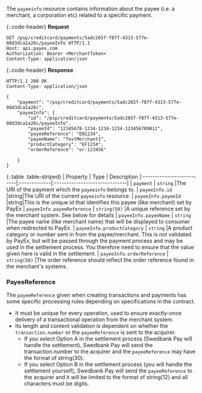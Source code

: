 The `payeeinfo` resource contains information about the payee (i.e. a merchant,
a corporation etc) related to a specific payment.

{:.code-header}
**Request**

```http
GET /psp/creditcard/payments/5adc265f-f87f-4313-577e-08d3dca1a26c/payeeInfo HTTP/1.1
Host: api.payex.com
Authorization: Bearer <MerchantToken>
Content-Type: application/json
```

{:.code-header}
**Response**

```http
HTTP/1.1 200 OK
Content-Type: application/json

{
    "payment": "/psp/creditcard/payments/5adc265f-f87f-4313-577e-08d3dca1a26c",
    "payeeInfo": {
        "id": "/psp/creditcard/payments/5adc265f-f87f-4313-577e-08d3dca1a26c/payeeInfo",
        "payeeId": "12345678-1234-1234-1234-123456789012",
        "payeeReference": "EN1234",
        "payeeName": "TestMerchant1",
        "productCategory": "EF1234",
        "orderReference": "or-123456"

    }
}
```

{:.table .table-striped}
| Property | Type | Description
|:--------------------------|:-------------|:------------------------------|
| `payment` | `string` |The URI of the payment which the  `payeeinfo`  belongs to.
| `payeeInfo.id` |string|The URI of the current  `payeeinfo`  resource.
| `payeeInfo.payeeId` |string|This is the unique id that identifies this payee (like merchant) set by PayEx
| `payeeInfo.payeeReference` | `string(50)` |A unique reference set by the merchant system. See below for details
| `payeeInfo.payeeName` | `string` |The payee name (like merchant name) that will be displayed to consumer when redirected to PayEx.
| `payeeInfo.productCategory` | `string` |A product category or number sent in from the payee/merchant. This is not validated by PayEx, but will be passed through the payment process and may be used in the settlement process. You therefore need to ensure that the value given here is valid in the settlement.
| `payeeInfo.orderReference` | `string(50)` |The order reference should reflect the order reference found in the merchant's systems.

### PayeeReference

The `payeeReference` given when creating transactions and payments has some
specific processing rules depending on specifications in the contract.

* It must be unique for every operation, used to ensure exactly-once delivery of
a transactional operation from the merchant system.
* Its length and content validation is dependent on whether the
  `transaction.number` or the `payeeReference` is sent to the acquirer.
  * If you select Option A in the settlement process (Swedbank Pay will handle the
    settlement), Swedbank Pay will send the transaction.number to the acquirer and the
    `payeeReference` may have the format of string(30).
  * If you select Option B in the settlement process (you will handle the
    settlement yourself), Swedbank Pay will send the `payeeReference` to the acquirer
    and it will be limited to the format of string(12) and all characters must
    be digits.
